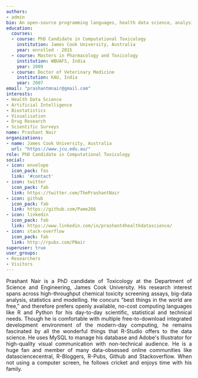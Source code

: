 ```yaml
---
authors:
- admin
bio: An open-source programming languages, health data science, analysis, visualisation, statistics and modelling advocate. 
education:
  courses:
  - course: PhD Candidate in Computational Toxicology
    institution: James Cook University, Australia 
    year: enrolled - 2015
  - course: Masters in Pharmacology and Toxicology 
    institution: WBUAFS, India  
    year: 2009
  - course: Doctor of Veterinary Medicine
    institution: KAU, India 
    year: 2007
email: "prashantmnair@gmail.com"
interests:
- Health Data Science 
- Artificial Intelligence 
- Biostatistics 
- Visualisation
- Drug Research 
- Scientific Surveys
name: Prashant Nair 
organizations:
- name: James Cook University, Australia 
  url: "https://www.jcu.edu.au/"
role: PhD Candidate in Computational Toxicology
social:
- icon: envelope
  icon_pack: fas
  link: '#contact'
- icon: twitter
  icon_pack: fab
  link: https://twitter.com/ThePrashantNair
- icon: github
  icon_pack: fab
  link: https://github.com/Pame266
- icon: linkedin
  icon_pack: fab
  link: https://www.linkedin.com/in/prashant4healthdatascience/
- icon: stack-overflow
  icon_pack: fab
  link: http://rpubs.com/PNair
superuser: true
user_groups:
- Researchers
- Visitors
---
```

<div style="text-align: justify">
Prashant Nair is a PhD candidate of Toxicology at the Department of Science and Engineering, James Cook University. His research interest spans across high-throughput chemical toxicity screening assays, big-data analysis, statistics and modelling. He concurs "best things in the world are free," and therefore prefers openly available, no-cost computing languages like R and Python for his day-to-day scientific, statistical and technical needs. Though he is comfortable with multiple free-to-download integrated development environment of the modern-day computing, he remains fascinated by all the wonderful things that R-Studio offers to the data science. He uses MySQL to manage his database and Adobe's Illustrator for high-quality visual communication with non-technical audience. He is a huge fan and member of many data-obsessed online communities like datasciencecentral, R-Bloggers, R-Pubs, Github and Stackoverflow. When not using a computer screen, he follows cricket and enjoys time with his family. 
</div>



